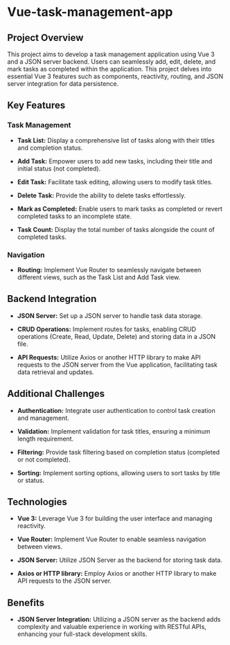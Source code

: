 # Vue-task-management-app

## Project Overview

This project aims to develop a task management application using Vue 3 and a JSON server backend. Users can seamlessly add, edit, delete, and mark tasks as completed within the application. This project delves into essential Vue 3 features such as components, reactivity, routing, and JSON server integration for data persistence.

## Key Features

### Task Management

* **Task List:** Display a comprehensive list of tasks along with their titles and completion status.

* **Add Task:** Empower users to add new tasks, including their title and initial status (not completed).

* **Edit Task:** Facilitate task editing, allowing users to modify task titles.

* **Delete Task:** Provide the ability to delete tasks effortlessly.

* **Mark as Completed:** Enable users to mark tasks as completed or revert completed tasks to an incomplete state.

* **Task Count:** Display the total number of tasks alongside the count of completed tasks.

### Navigation

* **Routing:** Implement Vue Router to seamlessly navigate between different views, such as the Task List and Add Task view.

## Backend Integration

* **JSON Server:** Set up a JSON server to handle task data storage.

* **CRUD Operations:** Implement routes for tasks, enabling CRUD operations (Create, Read, Update, Delete) and storing data in a JSON file.

* **API Requests:** Utilize Axios or another HTTP library to make API requests to the JSON server from the Vue application, facilitating task data retrieval and updates.

## Additional Challenges

* **Authentication:** Integrate user authentication to control task creation and management.

* **Validation:** Implement validation for task titles, ensuring a minimum length requirement.

* **Filtering:** Provide task filtering based on completion status (completed or not completed).

* **Sorting:** Implement sorting options, allowing users to sort tasks by title or status.

## Technologies

* **Vue 3:** Leverage Vue 3 for building the user interface and managing reactivity.

* **Vue Router:** Implement Vue Router to enable seamless navigation between views.

* **JSON Server:** Utilize JSON Server as the backend for storing task data.

* **Axios or HTTP library:** Employ Axios or another HTTP library to make API requests to the JSON server.

## Benefits

* **JSON Server Integration:** Utilizing a JSON server as the backend adds complexity and valuable experience in working with RESTful APIs, enhancing your full-stack development skills.
